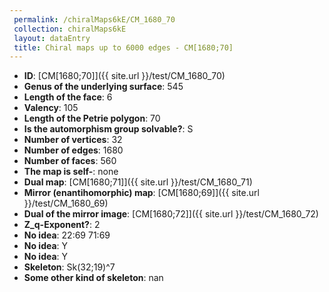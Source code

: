 ```yaml
--- 
 permalink: /chiralMaps6kE/CM_1680_70 
 collection: chiralMaps6kE
 layout: dataEntry
 title: Chiral maps up to 6000 edges - CM[1680;70]
---
```


- **ID**: [CM[1680;70]]({{ site.url }}/test/CM_1680_70)
- **Genus of the underlying surface**: 545
- **Length of the face**: 6
- **Valency**: 105
- **Length of the Petrie polygon**: 70
- **Is the automorphism group solvable?**: S
- **Number of vertices**: 32
- **Number of edges**: 1680
- **Number of faces**: 560
- **The map is self-**: none
- **Dual map**: [CM[1680;71]]({{ site.url }}/test/CM_1680_71)
- **Mirror (enantihomorphic) map**: [CM[1680;69]]({{ site.url }}/test/CM_1680_69)
- **Dual of the mirror image**: [CM[1680;72]]({{ site.url }}/test/CM_1680_72)
- **Z_q-Exponent?**: 2
- **No idea**:  22:69 71:69
- **No idea**: Y
- **No idea**: Y
- **Skeleton**: Sk(32;19)^7
- **Some other kind of skeleton**: nan
